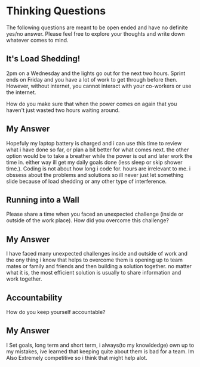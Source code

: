 # Thinking Questions

The following questions are meant to be open ended and have no definite yes/no answer. Please feel free to explore your thoughts and write down whatever comes to mind.

## It's Load Shedding!

2pm on a Wednesday and the lights go out for the next two hours. Sprint ends on Friday and you have a lot of work to get through before then. However, without internet, you cannot interact with your co-workers or use the internet.

How do you make sure that when the power comes on again that you haven't just wasted two hours waiting around.

## My Answer
Hopefuly my laptop battery is charged and i can use this time to review 
what i have done so far, or plan a bit better for what comes next. the 
other option would be to take a breather while the power is out  and later
work the time in. either way ill get my daily goals done (less sleep or skip 
shower time.). Coding is not about how long i code for. hours are irrelevant to me. i 
obssess about the problems and solutions so ill never just let something slide because 
of load shedding or any other type of interference.

## Running into a Wall

Please share a time when you faced an unexpected challenge (inside or outside of the work place). How did you overcome this challenge?

## My Answer
I have faced many unexpected challenges inside and outside of 
work and the ony thing i know that helps to overcome them is opening 
up to team mates or family and friends and then building a solution 
together. no matter what it is, the most efficient solution is usually to 
share information and work together. 

## Accountability

How do you keep yourself accountable?

## My Answer
I Set goals, long term and short term, i always(to my knowldedge) 
own up to my mistakes, ive learned that keeping quite about them is 
bad for a team. Im Also Extremely competitive so 
i think that might help alot. 

